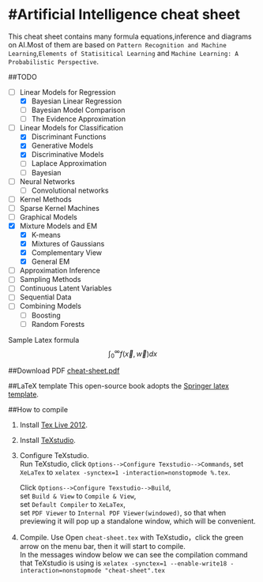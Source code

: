 #Artificial Intelligence cheat sheet
===================================

This cheat sheet contains many formula equations,inference and diagrams on
AI.Most of them are based on `Pattern Recognition and Machine Learning`,`Elements of Statisitical Learning` and `Machine Learning: A Probabilistic Perspective`.


##TODO
- [ ] Linear Models for Regression
  - [x] Bayesian Linear Regression
  - [ ] Bayesian Model Comparison
  - [ ] The Evidence Approximation
- [ ] Linear Models for Classification
  - [x] Discriminant Functions
  - [x] Generative Models
  - [x] Discriminative Models
  - [ ] Laplace Approximation
  - [ ] Bayesian 
- [ ] Neural Networks
  - [ ] Convolutional networks
- [ ] Kernel Methods
- [ ] Sparse Kernel Machines
- [ ] Graphical Models
- [x] Mixture Models and EM
  - [x] K-means
  - [x] Mixtures of Gaussians
  - [x] Complementary View
  - [x] General EM
- [ ] Approximation Inference
- [ ] Sampling Methods
- [ ] Continuous Latent Variables
- [ ] Sequential Data
- [ ] Combining Models
  - [ ] Boosting
  - [ ] Random Forests

Sample Latex formula $$\int_{0}^{\infty}f(\vec{x},\vec{w})dx$$

##Download PDF
[cheat-sheet.pdf](https://github.com/Alexoner/ai-cheat-sheet/raw/master/cheat-sheet.pdf) 

##LaTeX template
This open-source book adopts the [Springer latex template](http://www.springer.com/authors/book+authors?SGWID=0-154102-12-970131-0).

##How to compile
1. Install [Tex Live 2012](http://www.tug.org/texlive/).
2. Install [TeXstudio](http://texstudio.sourceforge.net/).
3. Configure TeXstudio.  
    Run TeXstudio, click `Options-->Configure Texstudio-->Commands`, set `XeLaTex` to `xelatex -synctex=1 -interaction=nonstopmode %.tex`.
    
    Click `Options-->Configure Texstudio-->Build`,   
    set `Build & View` to `Compile & View`,  
    set `Default Compiler` to `XeLaTex`,  
    set `PDF Viewer` to `Internal PDF Viewer(windowed)`, so that when previewing it will pop up a standalone window, which will be convenient.
4. Compile. Use Open `cheat-sheet.tex` with TeXstudio，click the green arrow on the menu bar, then it will start to compile.  
    In the messages window below we can see the compilation command that TeXstudio is using is `xelatex -synctex=1 --enable-write18 -interaction=nonstopmode "cheat-sheet".tex`
